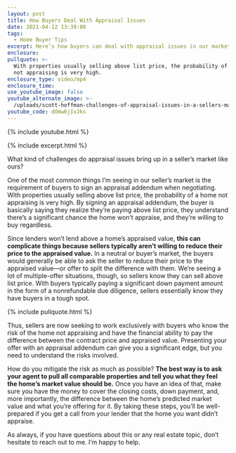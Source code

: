 ```yaml
---
layout: post
title: How Buyers Deal With Appraisal Issues
date: 2021-04-12 13:39:00
tags:
  - Home Buyer Tips
excerpt: Here’s how buyers can deal with appraisal issues in our market.
enclosure:
pullquote: >-
  With properties usually selling above list price, the probability of a home
  not appraising is very high.
enclosure_type: video/mp4
enclosure_time:
use_youtube_image: false
youtube_alternate_image: >-
  /uploads/scott-hoffman-challenges-of-appraisal-issues-in-a-sellers-market-yt.jpg
youtube_code: dOmw6jIvJks
---
```

{% include youtube.html %}

{% include excerpt.html %}

What kind of challenges do appraisal issues bring up in a seller’s market like ours?

One of the most common things I’m seeing in our seller’s market is the requirement of buyers to sign an appraisal addendum when negotiating. With properties usually selling above list price, the probability of a home not appraising is very high. By signing an appraisal addendum, the buyer is basically saying they realize they’re paying above list price, they understand there’s a significant chance the home won’t appraise, and they’re willing to buy regardless.&nbsp;

Since lenders won’t lend above a home’s appraised value, **this can complicate things because sellers typically aren’t willing to reduce their price to the appraised value.** In a neutral or buyer’s market, the buyers would generally be able to ask the seller to reduce their price to the appraised value—or offer to split the difference with them. We’re seeing a lot of multiple-offer situations, though, so sellers know they can sell above list price. With buyers typically paying a significant down payment amount in the form of a nonrefundable due diligence, sellers essentially know they have buyers in a tough spot.&nbsp;

{% include pullquote.html %}

Thus, sellers are now seeking to work exclusively with buyers who know the risk of the home not appraising and have the financial ability to pay the difference between the contract price and appraised value. Presenting your offer with an appraisal addendum can give you a significant edge, but you need to understand the risks involved.&nbsp;

How do you mitigate the risk as much as possible? **The best way is to ask your agent to pull all comparable properties and tell you what they feel the home’s market value should be.** Once you have an idea of that, make sure you have the money to cover the closing costs, down payment, and, more importantly, the difference between the home’s predicted market value and what you’re offering for it. By taking these steps, you’ll be well-prepared if you get a call from your lender that the home you want didn’t appraise.&nbsp;

As always, if you have questions about this or any real estate topic, don’t hesitate to reach out to me. I’m happy to help.
